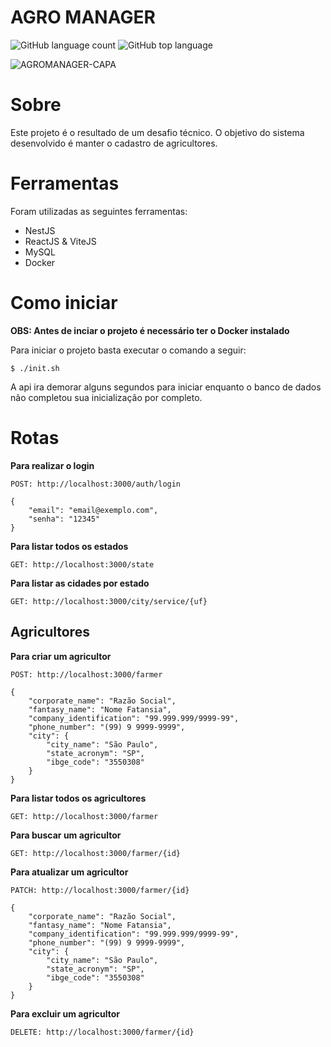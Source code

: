 # AGRO MANAGER

![GitHub language count](https://img.shields.io/github/languages/count/Gusttavo-Larios/Agro-Manager?style=for-the-badge)
![GitHub top language](https://img.shields.io/github/languages/top/Gusttavo-Larios/Agro-Manager?style=for-the-badge&color=orange)

![AGROMANAGER-CAPA](https://github.com/Gusttavo-Larios/Agro-Manager/assets/72306241/18ec099e-17ee-40ce-a032-81a79339eaaf)

# Sobre

Este projeto é o resultado de um desafio técnico. O objetivo do sistema desenvolvido é manter o cadastro de agricultores.

# Ferramentas

Foram utilizadas as seguintes ferramentas:

- NestJS
- ReactJS & ViteJS
- MySQL
- Docker

# Como iniciar

  **OBS: Antes de inciar o projeto é necessário ter o Docker instalado**

  Para iniciar o projeto basta executar o comando a seguir:

  ```
  $ ./init.sh
  ```
  A api ira demorar alguns segundos para iniciar enquanto o banco de dados não completou sua inicialização por completo.

# Rotas

**Para realizar o login**

```POST: http://localhost:3000/auth/login```
```
{
    "email": "email@exemplo.com",
    "senha": "12345"
}
```

**Para listar todos os estados**

```GET: http://localhost:3000/state```

**Para listar as cidades por estado**

```GET: http://localhost:3000/city/service/{uf}```

## Agricultores

**Para criar um agricultor**

```POST: http://localhost:3000/farmer```
```
{
    "corporate_name": "Razão Social",
    "fantasy_name": "Nome Fatansia",
    "company_identification": "99.999.999/9999-99",
    "phone_number": "(99) 9 9999-9999",
    "city": {
        "city_name": "São Paulo",
        "state_acronym": "SP",
        "ibge_code": "3550308"
    }
}
```

**Para listar todos os agricultores**

```GET: http://localhost:3000/farmer```

**Para buscar um agricultor**

```GET: http://localhost:3000/farmer/{id}```

**Para atualizar um agricultor**

```PATCH: http://localhost:3000/farmer/{id}```
```
{
    "corporate_name": "Razão Social",
    "fantasy_name": "Nome Fatansia",
    "company_identification": "99.999.999/9999-99",
    "phone_number": "(99) 9 9999-9999",
    "city": {
        "city_name": "São Paulo",
        "state_acronym": "SP",
        "ibge_code": "3550308"
    }
}
```

**Para excluir um agricultor**

```DELETE: http://localhost:3000/farmer/{id}```